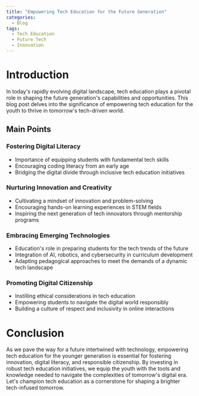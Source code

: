 ```yaml
---
title: "Empowering Tech Education for the Future Generation"
categories:
  - Blog
tags:
  - Tech Education
  - Future Tech
  - Innovation
---
```


# Introduction
In today's rapidly evolving digital landscape, tech education plays a pivotal role in shaping the future generation's capabilities and opportunities. This blog post delves into the significance of empowering tech education for the youth to thrive in tomorrow's tech-driven world.

## Main Points
### Fostering Digital Literacy
- Importance of equipping students with fundamental tech skills
- Encouraging coding literacy from an early age
- Bridging the digital divide through inclusive tech education initiatives

### Nurturing Innovation and Creativity
- Cultivating a mindset of innovation and problem-solving
- Encouraging hands-on learning experiences in STEM fields
- Inspiring the next generation of tech innovators through mentorship programs

### Embracing Emerging Technologies
- Education's role in preparing students for the tech trends of the future
- Integration of AI, robotics, and cybersecurity in curriculum development
- Adapting pedagogical approaches to meet the demands of a dynamic tech landscape

### Promoting Digital Citizenship
- Instilling ethical considerations in tech education
- Empowering students to navigate the digital world responsibly
- Building a culture of respect and inclusivity in online interactions

# Conclusion
As we pave the way for a future intertwined with technology, empowering tech education for the younger generation is essential for fostering innovation, digital literacy, and responsible citizenship. By investing in robust tech education initiatives, we equip the youth with the tools and knowledge needed to navigate the complexities of tomorrow's digital era. Let's champion tech education as a cornerstone for shaping a brighter tech-infused tomorrow.